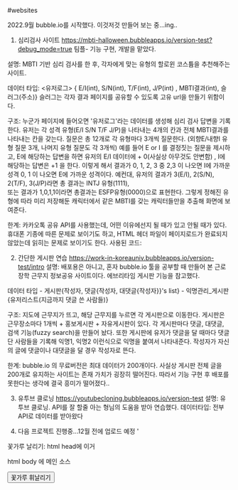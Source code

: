 #websites

2022.9월 bubble.io를 시작했다.
이것저것 만들어 보는 중...ing..

1. 심리검사 사이트 https://mbti-halloween.bubbleapps.io/version-test?debug_mode=true
팀플- 기능 구현, 개발을 맡았다. 

설명: MBTI 기반 심리 검사를 한 후, 각자에게 맞는 유형의 할로윈 코스튬을 추천해주는 사이트.

데이터 타입: <유저로그> { E/I(int), S/N(int), T/F(int), J/P(int) , MBTI결과(int), 슬러그(주소)} 
슬러그는 각자 결과 페이지를 공유할 수 있도록 고유 url을 만들기 위함이다.

구조: 누군가 페이지에 들어오면 '유저로그'라는 데이터를 생성해 심리 검사 답변을 기록한다.
유저는 각 성격 유형(E/I  S/N  T/F  J/P)을 나타내는 4개의 칸과 전체 MBTI결과를 나타내는 칸을 갖는다.
질문은 총 12개로 각 유형마다 3개씩 질문한다. (외향E/내향I 유형 질문 3개, 나머지 유형 질문도 각 3개씩)
예를 들어 E or I 를 결정짓는 질문을 제시하고, E에 해당하는 답변을 하면 유저의 E/I 데이터에 + 0(사실상 아무것도 안변함) , I에 해당하는 답변은 +1 을 한다.
이렇게 해서 결과가 0, 1, 2, 3 중  2,3 이 나오면 I에 가까운 성격  0, 1 이 나오면 E에 가까운 성격이다.
예컨대, 유저의 결과가 3(E/I), 2(S/N), 2(T/F), 3(J/P)라면 총 결과는 INTJ 유형(1111),  
        또는 결과가 1,0,1,1이라면 총결과는 ESFP유형(0000)으로 표현한다.
그렇게 정해진 유형에 따라 미리 저장해둔 캐릭터에서 같은 MBTI를 갖는 캐릭터들만을 추출해 화면에 보여준다.

한계: 카카오톡 공유 API를 사용했는데, 어떤 이유에선지 될 때가 있고 안될 때가 있다. 
휴대폰 기종에 따른 문제로 보이기도 하고, HTML 헤더 파일이 페이지로드가 완료되지 않았는데 읽히는 문제로 보이기도 한다.
사용된 코드:
<script src="https://developers.kakao.com/sdk/js/kakao.js"></script>
<script>window.Kakao.init("JAVA 앱키")</script>

<script>
  Kakao.Share.createDefaultButton({
    container: '#kakaotalk-sharing-btn',
    objectType: 'feed',
    content: {
      title: '이번 할로윈에 뭐 입지?',
      description: '#MBTI #할로윈 #코스튬 추천',
      imageUrl: 'https://ifh.cc/g/scMJKr.jpg',
      link: {
        mobileWebUrl: 'https://mbti-halloween.bubbleapps.io/version-test',
        webUrl: 'https://mbti-halloween.bubbleapps.io/version-test',
      },
    },
    buttons: [
      {
        title: '코스튬 추천 받기',
        link: {
          mobileWebUrl: '', - 동적 자료: 현재 url
          webUrl: '',',    
        },
      }
    ],
  });
</script>


2. 간단한 게시판 연습 https://work-in-koreauniv.bubbleapps.io/version-test/intro 
설명: 배포용은 아니고, 혼자 bubble.io 툴을 공부할 때 만들어 본 근로장학 근무지 정보공유 사이트이다. 에브리타임 게시판 기능을 참고했다.

데이터 타입 - 게시판{작성자, 댓글{작성자, 대댓글{작성자}}'s list} 
            - 익명관리_게시판{유저리스트(지금까지 댓글 쓴 사람들)}
            
구조: 지도에 근무지가 뜨고, 해당 근무지를 누르면 각 게시판으로 이동한다. 게시판은 근무장소마다 1개씩 + 홍보게시판 + 자유게시판이 있다.
각 게시판마다 댓글, 대댓글, 검색 기능(fuzzy search)을 만들어 놨다.
또한 게시판에 유저가 댓글을 달 때마다 댓글 단 사람들을 기록해 익명1, 익명2 이런식으로 익명을 붙여서 나타내준다.
작성자가 자신의 글에 댓글이나 대댓글을 달 경우 작성자로 뜬다. 

한계: bubble.io 의 무료버전은 최대 데이터가 200개이다. 
사실상 게시판 전체 글을 200개로 유지하는 사이트는 존재 가치가 굉장히 떨어진다.
따라서 기능 구현 후 배포를 못한다는 생각에 결국 흥미가 떨어졌다..

3. 유투브 클로닝 https://youtubecloning.bubbleapps.io/version-test
  설명: 유투브 클로닝. API를 잘 할줄 아는 형님의 도움을 받아 연습했다. 
  데이터타입: 전부 API로 데이터를 받아왔다
  
4. 다음 프로젝트 진행중...12월 전에 업로드 예정
'

꽃가루 날리기:
html head에 이거
<script src="https://tistory4.daumcdn.net/tistory/3134841/skin/images/confetti_v2.js"></script>
    
<script>
$(document).ready(function(){  
  //티스토리 공감버튼 이벤트
  function reAction(){
  	$("#startButton").trigger("click");
  	setTimeout(function(){
  		$("#stopButton").trigger("click");
  	}, 6000);
  }
  
      reAction();
});
</script>



html body 에 메인 소스
<script src="https://tistory4.daumcdn.net/tistory/3134841/skin/images/confetti_v2.js"></script>

<style>
	canvas{z-index:10;left:0;right:0;pointer-events: none;position: fixed;top: 0;transform: scale(1.1);}
</style>

<div class="buttonContainer">
	<button class="canvasBtn" id="startButton">꽃가루 휘날리기</button>	
</div>

<canvas id="canvas"></canvas>


  
  

